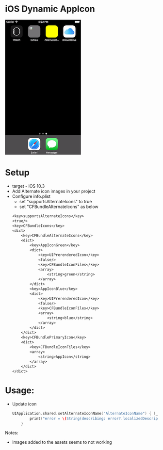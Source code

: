 # iOS Dynamic AppIcon

![](/demo.gif "")

# Setup

  - target - iOS 10.3
  - Add Alternate icon images in your project
  - Configure info.plist
      - set "supportsAlternateIcons" to true
      - set "CFBundleAlternateIcons" as below
    ```
    <key>supportsAlternateIcons</key>
    <true/>
	<key>CFBundleIcons</key>
	<dict>
		<key>CFBundleAlternateIcons</key>
		<dict>
            <key>AppIconGreen</key>
            <dict>
                <key>UIPrerenderedIcon</key>
                <false/>
                <key>CFBundleIconFiles</key>
                <array>
                    <string>green</string>
                </array>
            </dict>
            <key>AppIconBlue</key>
            <dict>
                <key>UIPrerenderedIcon</key>
                <false/>
                <key>CFBundleIconFiles</key>
                <array>
                    <string>blue</string>
                </array>
            </dict>
		</dict>
        <key>CFBundlePrimaryIcon</key>
        <dict>
            <key>CFBundleIconFiles</key>
            <array>
                <string>AppIcon</string>
            </array>
        </dict>
	</dict>
    ```
# Usage:

 - Update icon
    ```swift
    UIApplication.shared.setAlternateIconName("AlternateIconName") { (_ error: Error?) -> Void in
            print("error = \(String(describing: error?.localizedDescription))")
        }
    ```

Notes:
  - Images added to the assets seems to not working
 
